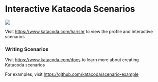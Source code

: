 # Interactive Katacoda Scenarios

[![](http://shields.katacoda.com/katacoda/harishr/count.svg)](https://www.katacoda.com/harishr "Get your profile on Katacoda.com")

Visit https://www.katacoda.com/harishr to view the profile and interactive scenarios

### Writing Scenarios
Visit https://www.katacoda.com/docs to learn more about creating Katacoda scenarios

For examples, visit https://github.com/katacoda/scenario-example
